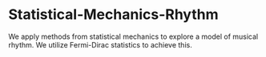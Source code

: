 # Statistical-Mechanics-Rhythm
We apply methods from statistical mechanics to explore a model of musical rhythm. We utilize Fermi-Dirac statistics to achieve this.
